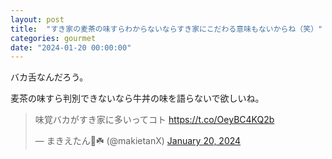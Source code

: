 ```yaml
---
layout: post
title:  "すき家の麦茶の味すらわからないならすき家にこだわる意味もないからね（笑）"
categories: gourmet
date: "2024-01-20 00:00:00"
---
```


バカ舌なんだろう。

麦茶の味すら判別できないなら牛丼の味を語らないで欲しいね。

<blockquote class="twitter-tweet tw-align-center"><p lang="ja" dir="ltr">味覚バカがすき家に多いってコト <a href="https://t.co/OeyBC4KQ2b">https://t.co/OeyBC4KQ2b</a></p>&mdash; まきえたん🥦☘️ (@makietanX) <a href="https://twitter.com/makietanX/status/1748630348618170777?ref_src=twsrc%5Etfw">January 20, 2024</a></blockquote> <script async src="https://platform.twitter.com/widgets.js" charset="utf-8"></script>

